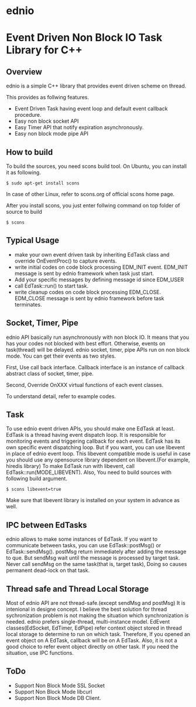 ednio
=====

# Event Driven Non Block IO Task Library for C++

Overview
--------

ednio is a simple C++ library that provides event driven scheme on thread.

This provides as follwing features.

- Event Driven Task having event loop and default event callback procedure.
- Easy non block socket API
- Easy Timer API that notify expiration asynchronously.
- Easy non block mode pipe API

How to build
------------

To build the sources, you need scons build tool. 
On Ubuntu, you can install it as following.

	$ sudo apt-get install scons

In case of other Linux, refer to scons.org of official scons home page.

After you install scons, you just enter follwing command on top folder of source to build

	$ scons


Typical Usage
-------------
- make your own event driven task by inheriting EdTask class and override OnEventProc() to capture events.
- write initial codes on code block processing EDM_INIT event. EDM_INIT message is sent by ednio framework when task just start.
- Add your specific messages by defining message id since EDM_USER
- call EdTask::run() to start task.
- write cleanup codes on code block processing EDM_CLOSE. EDM_CLOSE message is sent by ednio framework before task terminates.


Socket, Timer, Pipe
-------------------
ednio API basically run asynchronously with non block IO.
It means that you has your codes not blocked with best effort.
Otherwise, events on task(thread) will be delayed.
ednio socket, timer, pipe APIs run on non block mode.
You can get their events as two styles.

First, Use call back interface.
Callback interface is an instance of callback abstract class of socket, timer, pipe.

Second, Override OnXXX virtual functions of each event classes.

To understand detail, refer to example codes.

Task
----
To use ednio event driven APIs, you should make one EdTask at least.
EdTask is a thread having event dispatch loop.
It is responsible for monitoring events and triggering callback for each event.
EdTask has its own specific event dispatching loop. But if you want, you can use libevent in place of ednio event loop. This libevent compatible mode is useful in case you should use any opensource library dependent on libevent.(For example, hiredis library)
To make EdTask run with libevent, call EdTask::run(MODE_LIBEVENT).
Also, You need to build sources with following build argument.

	$ scons libevent=true
Make sure that libevent library is installed on your system in advance as well.



IPC between EdTasks
-------------------
ednio allows to make some instances of EdTask.
If you want to communicate between tasks, you can use EdTask::postMsg() or EdTask::sendMsg().
postMsg return immediately after adding the message to que. But sendMsg wait until the message is processed by target task.
Never call sendMsg on the same task(that is, target task), Doing so causes permanent dead-lock on that task.


Thread safe and Thread Local Storage
------------------------------------
Most of ednio API are not thread-safe.(except sendMsg and postMsg)
It is intenional in designe concept. 
I believe the best solution for thread sychronization problem is not making the situation which synchronization is needed.
ednio prefers single-thread, multi-instance model.
EdEvent classes(EdSocket, EdTimer, EdPipe) refer context object stored in thread local storage to determine to run on which task. Therefore, If you opened an event object on A EdTask, callback will be on A EdTask. Also, it is not a good choice to refer event object directly on other task. If you need the situation, use IPC functions.


ToDo
----
- Support Non Block Mode SSL Socket 
- Support Non Block Mode libcurl
- Support Non Block Mode DB Client.




